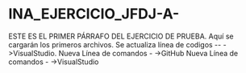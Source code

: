 # INA_EJERCICIO_JFDJ-A-
ESTE ES EL PRIMER PÁRRAFO DEL EJERCICIO DE PRUEBA.
Aquí se cargarán los primeros archivos.
Se actualiza línea de codigos -- ->VisualStudio.
Nueva Línea  de comandos - ->GitHub
Nueva Línea  de comandos - ->VisualStudio
